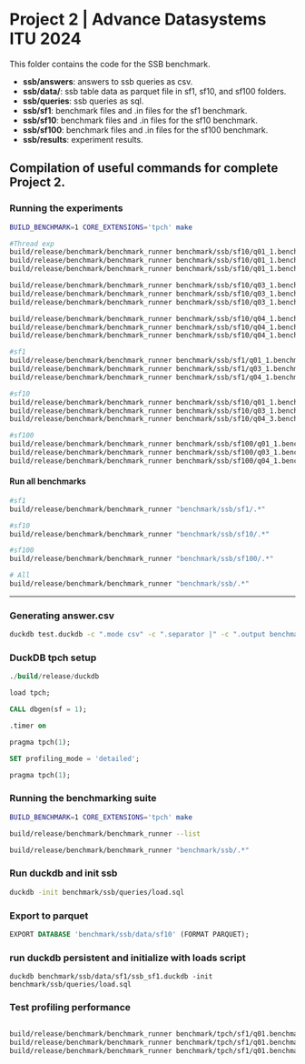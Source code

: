 # Project 2 | Advance Datasystems ITU 2024

This folder contains the code for the SSB benchmark.

- **ssb/answers**: answers to ssb queries as csv.
- **ssb/data/**: ssb table data as parquet file in sf1, sf10, and sf100 folders.
- **ssb/queries**: ssb queries as sql.
- **ssb/sf1**: benchmark files and .in files for the sf1 benchmark.
- **ssb/sf10**: benchmark files and .in files for the sf10 benchmark.
- **ssb/sf100**: benchmark files and .in files for the sf100 benchmark.
- **ssb/results**: experiment results.

## Compilation of useful commands for complete Project 2.

### Running the experiments

```bash
BUILD_BENCHMARK=1 CORE_EXTENSIONS='tpch' make

#Thread exp
build/release/benchmark/benchmark_runner benchmark/ssb/sf10/q01_1.benchmark --out=benchmark/ssb/results/sf10/q01_1_results.csv --log=benchmark/ssb/results/q01_1_results_logs.json --profile --threads=1
build/release/benchmark/benchmark_runner benchmark/ssb/sf10/q01_1.benchmark --out=benchmark/ssb/results/sf10/q01_1_results.csv --log=benchmark/ssb/results/q01_1_results_logs.json --profile --threads=4
build/release/benchmark/benchmark_runner benchmark/ssb/sf10/q01_1.benchmark --out=benchmark/ssb/results/sf10/q01_1_results.csv --log=benchmark/ssb/results/q01_1_results_logs.json --profile --threads=8

build/release/benchmark/benchmark_runner benchmark/ssb/sf10/q03_1.benchmark --out=benchmark/ssb/results/sf10/q03_1_results.csv --log=benchmark/ssb/results/q03_1_results_logs.json --profile --threads=1
build/release/benchmark/benchmark_runner benchmark/ssb/sf10/q03_1.benchmark --out=benchmark/ssb/results/sf10/q03_1_results.csv --log=benchmark/ssb/results/q03_1_results_logs.json --profile --threads=4
build/release/benchmark/benchmark_runner benchmark/ssb/sf10/q03_1.benchmark --out=benchmark/ssb/results/sf10/q03_1_results.csv --log=benchmark/ssb/results/q03_1_results_logs.json --profile --threads=8

build/release/benchmark/benchmark_runner benchmark/ssb/sf10/q04_1.benchmark --out=benchmark/ssb/results/sf10/q04_1_results.csv --log=benchmark/ssb/results/q04_1_results_logs.json --profile --threads=1
build/release/benchmark/benchmark_runner benchmark/ssb/sf10/q04_1.benchmark --out=benchmark/ssb/results/sf10/q04_1_results.csv --log=benchmark/ssb/results/q04_1_results_logs.json --profile --threads=4
build/release/benchmark/benchmark_runner benchmark/ssb/sf10/q04_1.benchmark --out=benchmark/ssb/results/sf10/q04_1_results.csv --log=benchmark/ssb/results/q04_1_results_logs.json --profile --threads=8

#sf1
build/release/benchmark/benchmark_runner benchmark/ssb/sf1/q01_1.benchmark --out=benchmark/ssb/results/q01_1_results.csv --log=benchmark/ssb/results/q01_1_results_logs.json --profile --threads=4
build/release/benchmark/benchmark_runner benchmark/ssb/sf1/q03_1.benchmark --out=benchmark/ssb/results/q03_1_results.csv --log=benchmark/ssb/results/q03_1_results_logs.json --profile --threads=4
build/release/benchmark/benchmark_runner benchmark/ssb/sf1/q04_1.benchmark --out=benchmark/ssb/results/q04_1_results.csv --log=benchmark/ssb/results/q04_1_results_logs.json --profile --threads=4

#sf10
build/release/benchmark/benchmark_runner benchmark/ssb/sf10/q01_1.benchmark --out=benchmark/ssb/results/q01_1_results.csv --log=benchmark/ssb/results/q01_1_results_logs.json --profile --threads=4
build/release/benchmark/benchmark_runner benchmark/ssb/sf10/q03_1.benchmark --out=benchmark/ssb/results/q03_1_results.csv --log=benchmark/ssb/results/q03_1_results_logs.json --profile --threads=4
build/release/benchmark/benchmark_runner benchmark/ssb/sf10/q04_3.benchmark --out=benchmark/ssb/results/q04_1_results.csv --log=benchmark/ssb/results/q04_1_results_logs.json --profile --threads=4

#sf100
build/release/benchmark/benchmark_runner benchmark/ssb/sf100/q01_1.benchmark --out=benchmark/ssb/results/q01_1_results.csv --log=benchmark/ssb/results/q01_1_results_logs.json --profile --threads=4
build/release/benchmark/benchmark_runner benchmark/ssb/sf100/q03_1.benchmark --out=benchmark/ssb/results/q03_1_results.csv --log=benchmark/ssb/results/q03_1_results_logs.json --profile --threads=4
build/release/benchmark/benchmark_runner benchmark/ssb/sf100/q04_1.benchmark --out=benchmark/ssb/results/q04_1_results.csv --log=benchmark/ssb/results/q04_1_results_logs.json --profile --threads=4
```

#### Run all benchmarks

```bash
#sf1
build/release/benchmark/benchmark_runner "benchmark/ssb/sf1/.*"

#sf10
build/release/benchmark/benchmark_runner "benchmark/ssb/sf10/.*"

#sf100
build/release/benchmark/benchmark_runner "benchmark/ssb/sf100/.*"

# All
build/release/benchmark/benchmark_runner "benchmark/ssb/.*"
```

---

### Generating answer.csv

```bash
duckdb test.duckdb -c ".mode csv" -c ".separator |" -c ".output benchmark/ssb/answers/q01_1_sf10" -c ".read benchmark/ssb/queries/q01_1.sql"
```

### DuckDB tpch setup

```sql
./build/release/duckdb

load tpch;

CALL dbgen(sf = 1);

.timer on

pragma tpch(1);

SET profiling_mode = 'detailed';

pragma tpch(1);
```

### Running the benchmarking suite

```bash
BUILD_BENCHMARK=1 CORE_EXTENSIONS='tpch' make

build/release/benchmark/benchmark_runner --list

build/release/benchmark/benchmark_runner "benchmark/ssb/.*"
```

### Run duckdb and init ssb

```bash
duckdb -init benchmark/ssb/queries/load.sql
```

### Export to parquet

```sql
EXPORT DATABASE 'benchmark/ssb/data/sf10' (FORMAT PARQUET);
```

### run duckdb persistent and initialize with loads script

```
duckdb benchmark/ssb/data/sf1/ssb_sf1.duckdb -init benchmark/ssb/queries/load.sql
```

### Test profiling performance

```bash

build/release/benchmark/benchmark_runner benchmark/tpch/sf1/q01.benchmark
build/release/benchmark/benchmark_runner benchmark/tpch/sf1/q01.benchmark --profile --out=test.csv
build/release/benchmark/benchmark_runner benchmark/tpch/sf1/q01.benchmark --detailed-profile --out=test.csv
```
